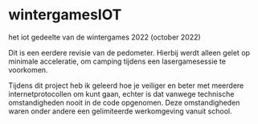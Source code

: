 # wintergamesIOT
het iot gedeelte van de wintergames 2022 (october 2022)

Dit is een eerdere revisie van de pedometer. Hierbij werdt alleen gelet op minimale acceleratie, om camping tijdens een lasergamesessie te voorkomen.

Tijdens dit project heb ik geleerd hoe je veiliger en beter met meerdere internetprotocollen om kunt gaan, echter is dat vanwege technische omstandigheden nooit in de code opgenomen. Deze omstandigheden waren onder andere een gelimiteerde werkomgeving vanuit school.
